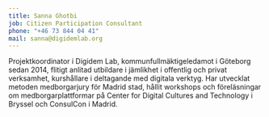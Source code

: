 ```yaml
---
title: Sanna Ghotbi
job: Citizen Participation Consultant
phone: "+46 73 844 04 41"
mail: sanna@digidemlab.org
---
```


Projektkoordinator i Digidem Lab, kommunfullmäktigeledamot i Göteborg sedan 2014, flitigt anlitad utbildare i jämlikhet i offentlig och privat verksamhet, kurshållare i deltagande med digitala verktyg. Har utvecklat metoden medborgarjury för Madrid stad, hållit workshops och föreläsningar om medborgarplattformar på Center for Digital Cultures and Technology i Bryssel och ConsulCon i Madrid.

